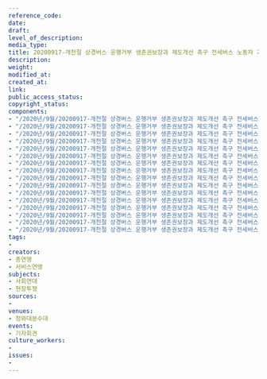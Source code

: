 ```yaml
---
reference_code: 
date: 
draft: 
level_of_description: 
media_type: 
title: 20200917-개천절 상경버스 운행거부 생존권보장과 제도개선 촉구 전세버스 노동자 기자회견
description: 
weight: 
modified_at: 
created_at: 
link: 
public_access_status: 
copyright_status: 
components:
- "/2020년/9월/20200917-개천절 상경버스 운행거부 생존권보장과 제도개선 촉구 전세버스 노동자 기자회견/_5D_0273.jpg"
- "/2020년/9월/20200917-개천절 상경버스 운행거부 생존권보장과 제도개선 촉구 전세버스 노동자 기자회견/_W5D0020.jpg"
- "/2020년/9월/20200917-개천절 상경버스 운행거부 생존권보장과 제도개선 촉구 전세버스 노동자 기자회견/_5D_0262.jpg"
- "/2020년/9월/20200917-개천절 상경버스 운행거부 생존권보장과 제도개선 촉구 전세버스 노동자 기자회견/_5D_0332.jpg"
- "/2020년/9월/20200917-개천절 상경버스 운행거부 생존권보장과 제도개선 촉구 전세버스 노동자 기자회견/_5D_0305.jpg"
- "/2020년/9월/20200917-개천절 상경버스 운행거부 생존권보장과 제도개선 촉구 전세버스 노동자 기자회견/_W5D0003.jpg"
- "/2020년/9월/20200917-개천절 상경버스 운행거부 생존권보장과 제도개선 촉구 전세버스 노동자 기자회견/_5D_0362.jpg"
- "/2020년/9월/20200917-개천절 상경버스 운행거부 생존권보장과 제도개선 촉구 전세버스 노동자 기자회견/_W5D0027.jpg"
- "/2020년/9월/20200917-개천절 상경버스 운행거부 생존권보장과 제도개선 촉구 전세버스 노동자 기자회견/_5D_0387.jpg"
- "/2020년/9월/20200917-개천절 상경버스 운행거부 생존권보장과 제도개선 촉구 전세버스 노동자 기자회견/_5D_0382.jpg"
- "/2020년/9월/20200917-개천절 상경버스 운행거부 생존권보장과 제도개선 촉구 전세버스 노동자 기자회견/_W5D0086.jpg"
- "/2020년/9월/20200917-개천절 상경버스 운행거부 생존권보장과 제도개선 촉구 전세버스 노동자 기자회견/_W5D0110.jpg"
- "/2020년/9월/20200917-개천절 상경버스 운행거부 생존권보장과 제도개선 촉구 전세버스 노동자 기자회견/_5D_0266.jpg"
- "/2020년/9월/20200917-개천절 상경버스 운행거부 생존권보장과 제도개선 촉구 전세버스 노동자 기자회견/_W5D0081.jpg"
- "/2020년/9월/20200917-개천절 상경버스 운행거부 생존권보장과 제도개선 촉구 전세버스 노동자 기자회견/_W5D0038.jpg"
- "/2020년/9월/20200917-개천절 상경버스 운행거부 생존권보장과 제도개선 촉구 전세버스 노동자 기자회견/_W5D0094.jpg"
tags:
- 
creators:
- 총연맹
- 서비스연맹
subjects:
- 사회연대
- 현장투쟁
sources:
- 
venues:
- 청와대분수대
events:
- 기자회견
culture_workers:
- 
issues:
- 
---
```

